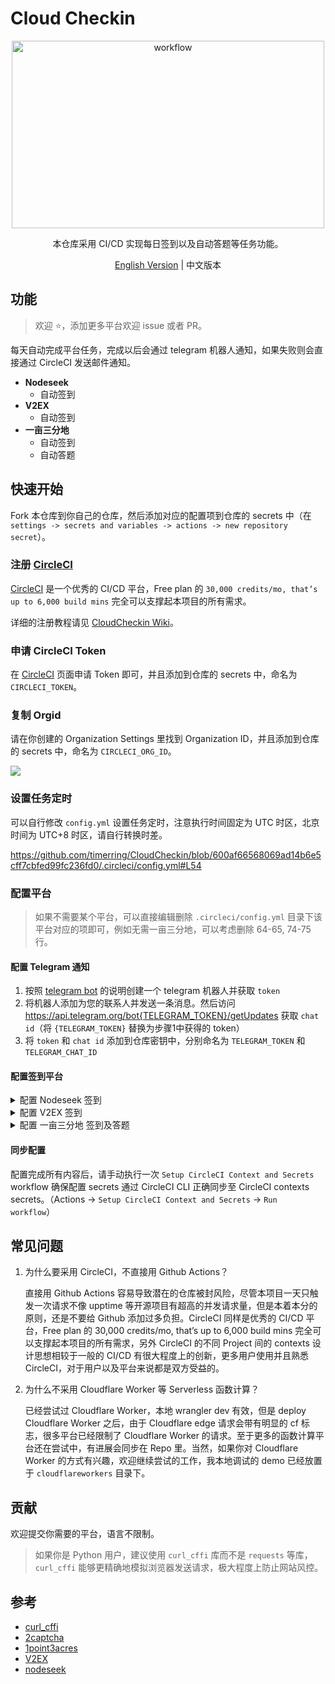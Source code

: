 # Cloud Checkin

<div align="center">
  <picture>
    <img src="https://cdn.jsdelivr.net/gh/timerring/scratchpad2023/2024/2025-05-29-12-15-02.png" alt="workflow"  width="500" height="300"/>
  </picture>

本仓库采用 CI/CD 实现每日签到以及自动答题等任务功能。

[English Version](./README-en.md) |
中文版本
</div>

## 功能

> 欢迎 :star:，添加更多平台欢迎 issue 或者 PR。

每天自动完成平台任务，完成以后会通过 telegram 机器人通知，如果失败则会直接通过 CircleCI 发送邮件通知。

- **Nodeseek**
  - 自动签到
- **V2EX**
  - 自动签到
- **一亩三分地**
  - 自动签到
  - 自动答题

## 快速开始

Fork 本仓库到你自己的仓库，然后添加对应的配置项到仓库的 secrets 中（在 `settings -> secrets and variables -> actions -> new repository secret`）。

### 注册 [CircleCI](https://circleci.com/)

[CircleCI](https://circleci.com/) 是一个优秀的 CI/CD 平台，Free plan 的 `30,000 credits/mo, that’s up to 6,000 build mins` 完全可以支撑起本项目的所有需求。

详细的注册教程请见 [CloudCheckin Wiki](https://github.com/timerring/CloudCheckin/wiki/CircleCI-Registeration)。

### 申请 CircleCI Token

在 [CircleCI](https://app.circleci.com/settings/user/tokens) 页面申请 Token 即可，并且添加到仓库的 secrets 中，命名为 `CIRCLECI_TOKEN`。

### 复制 Orgid

请在你创建的 Organization Settings 里找到 Organization ID，并且添加到仓库的 secrets 中，命名为 `CIRCLECI_ORG_ID`。

![](https://cdn.jsdelivr.net/gh/timerring/scratchpad2023/2024/2025-05-30-13-25-46.png)

### 设置任务定时

可以自行修改 `config.yml` 设置任务定时，注意执行时间固定为 UTC 时区，北京时间为 UTC+8 时区，请自行转换时差。

https://github.com/timerring/CloudCheckin/blob/600af66568069ad14b6e5cff7cbfed99fc236fd0/.circleci/config.yml#L54

### 配置平台

> 如果不需要某个平台，可以直接编辑删除 `.circleci/config.yml` 目录下该平台对应的项即可，例如无需一亩三分地，可以考虑删除 64-65, 74-75 行。

#### 配置 Telegram 通知

1. 按照 [telegram bot](https://core.telegram.org/bots/features#botfather) 的说明创建一个 telegram 机器人并获取 `token`
2. 将机器人添加为您的联系人并发送一条消息。然后访问 https://api.telegram.org/bot{TELEGRAM_TOKEN}/getUpdates 获取 `chat id`（将 `{TELEGRAM_TOKEN}` 替换为步骤1中获得的 token）
3. 将 `token` 和 `chat id` 添加到仓库密钥中，分别命名为 `TELEGRAM_TOKEN` 和 `TELEGRAM_CHAT_ID`

#### 配置签到平台

<details>
<summary>配置 Nodeseek 签到</summary>

1. 从 Nodeseek 网站获取 `cookie`（获取方法请参考 [COOKIE 获取教程](https://blog.timerring.com/posts/the-way-to-get-cookie/)）
2. 将 `cookie` 添加到仓库密钥中，命名为 `NODESEEK_COOKIE`
</details>


<details>
<summary>配置 V2EX 签到</summary>

1. 从 V2EX 网站获取 `cookie`（获取方法请参考 [COOKIE 获取教程](https://blog.timerring.com/posts/the-way-to-get-cookie/)）
2. 注意，由于 V2EX 的 cookie 包含 `"` 以及 `$` 特殊字符，可能会导致 sh 中传递 secrets 失败，因此需要转义这两个特殊字符，简单替换脚本为 `echo '你的V2EX cookie' | sed 's/["$]/\\&/g'`。
3. 将转义后的 `cookie` 添加到仓库密钥中，命名为 `V2EX_COOKIE`
</details>

<details>
<summary>配置 一亩三分地 签到及答题</summary>

1. 从 一亩三分地 网站获取 `cookie`（获取方法请参考 [COOKIE 获取教程](https://blog.timerring.com/posts/the-way-to-get-cookie/)）
2. 将 `cookie` 添加到仓库密钥中，命名为 `ONEPOINT3ACRES_COOKIE`
3. 从 [2captcha](https://2captcha.com/) 充值获取 `api key`，(由于一亩三分地的签到以及答题需要通过 Cloudflare Turnstile 的验证，因此这里通过 2captcha 的 api 来解决验证问题)
   - 注意： 2captcha 的 api 需要付费，3 美元起充，支持支付宝。每次成功通过验证约 0.00145 美元，3 美元能用 2068 次，约 2.83 年。
4. 将 `api key` 添加到仓库密钥中，命名为 `TWOCAPTCHA_APIKEY`
</details>

#### 同步配置

配置完成所有内容后，请手动执行一次 `Setup CircleCI Context and Secrets` workflow 确保配置 secrets 通过 CircleCI CLI 正确同步至 CircleCI contexts secrets。（Actions -> `Setup CircleCI Context and Secrets` -> `Run workflow`）

## 常见问题

1. 为什么要采用 CircleCI，不直接用 Github Actions？
   
   直接用 Github Actions 容易导致潜在的仓库被封风险，尽管本项目一天只触发一次请求不像 upptime 等开源项目有超高的并发请求量，但是本着本分的原则，还是不要给 Github 添加过多负担。CircleCI 同样是优秀的 CI/CD 平台，Free plan 的 30,000 credits/mo, that’s up to 6,000 build mins 完全可以支撑起本项目的所有需求，另外 CircleCI 的不同 Project 间的 contexts 设计思想相较于一般的 CI/CD 有很大程度上的创新，更多用户使用并且熟悉 CircleCI，对于用户以及平台来说都是双方受益的。

2. 为什么不采用 Cloudflare Worker 等 Serverless 函数计算？
   
   已经尝试过 Cloudflare Worker，本地 wrangler dev 有效，但是 deploy Cloudflare Worker 之后，由于 Cloudflare edge 请求会带有明显的 cf 标志，很多平台已经限制了 Cloudflare Worker 的请求。至于更多的函数计算平台还在尝试中，有进展会同步在 Repo 里。当然，如果你对 Cloudflare Worker 的方式有兴趣，欢迎继续尝试的工作，我本地调试的 demo 已经放置于 `cloudflareworkers` 目录下。

## 贡献

欢迎提交你需要的平台，语言不限制。

> 如果你是 Python 用户，建议使用 `curl_cffi` 库而不是 `requests` 等库，`curl_cffi` 能够更精确地模拟浏览器发送请求，极大程度上防止网站风控。

## 参考
- [curl_cffi](https://github.com/lexiforest/curl_cffi)
- [2captcha](https://github.com/2captcha/2captcha-python)
- [1point3acres](https://github.com/harryhare/1point3acres)
- [V2EX](https://github.com/CruiseTian/action-hub)
- [nodeseek](https://github.com/xinycai/nodeseek_signin)